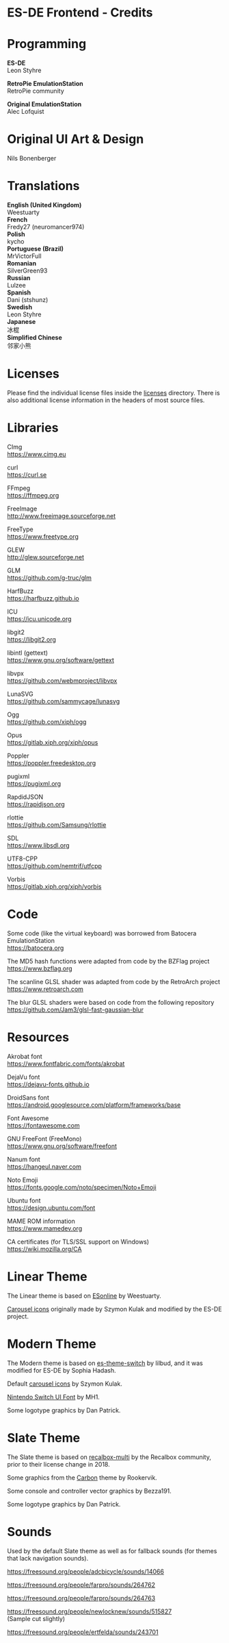 # ES-DE Frontend - Credits

# Programming

**ES-DE**\
Leon Styhre

**RetroPie EmulationStation**\
RetroPie community

**Original EmulationStation**\
Alec Lofquist

# Original UI Art & Design

Nils Bonenberger

# Translations

**English (United Kingdom)**\
Weestuarty\
**French**\
Fredy27 (neuromancer974)\
**Polish**\
kycho\
**Portuguese (Brazil)**\
MrVictorFull\
**Romanian**\
SilverGreen93\
**Russian**\
Lulzee\
**Spanish**\
Dani (stshunz)\
**Swedish**\
Leon Styhre\
**Japanese**\
冰棍\
**Simplified Chinese**\
邻家小熊

# Licenses

Please find the individual license files inside the [licenses](https://gitlab.com/es-de/emulationstation-de/-/tree/master/licenses) directory. There is also additional license information in the headers of most source files.

# Libraries

CImg \
https://www.cimg.eu

curl \
https://curl.se

FFmpeg \
https://ffmpeg.org

FreeImage \
http://www.freeimage.sourceforge.net

FreeType \
https://www.freetype.org

GLEW \
http://glew.sourceforge.net

GLM \
https://github.com/g-truc/glm

HarfBuzz \
https://harfbuzz.github.io

ICU \
https://icu.unicode.org

libgit2 \
https://libgit2.org

libintl (gettext) \
https://www.gnu.org/software/gettext

libvpx \
https://github.com/webmproject/libvpx

LunaSVG \
https://github.com/sammycage/lunasvg

Ogg \
https://github.com/xiph/ogg

Opus \
https://gitlab.xiph.org/xiph/opus

Poppler \
https://poppler.freedesktop.org

pugixml \
https://pugixml.org

RapdidJSON \
https://rapidjson.org

rlottie \
https://github.com/Samsung/rlottie

SDL \
https://www.libsdl.org

UTF8-CPP \
https://github.com/nemtrif/utfcpp

Vorbis \
https://gitlab.xiph.org/xiph/vorbis

# Code

Some code (like the virtual keyboard) was borrowed from Batocera EmulationStation \
https://batocera.org

The MD5 hash functions were adapted from code by the BZFlag project \
https://www.bzflag.org

The scanline GLSL shader was adapted from code by the RetroArch project \
https://www.retroarch.com

The blur GLSL shaders were based on code from the following repository  \
https://github.com/Jam3/glsl-fast-gaussian-blur

# Resources

Akrobat font \
https://www.fontfabric.com/fonts/akrobat

DejaVu font \
https://dejavu-fonts.github.io

DroidSans font \
https://android.googlesource.com/platform/frameworks/base

Font Awesome \
https://fontawesome.com

GNU FreeFont (FreeMono) \
https://www.gnu.org/software/freefont

Nanum font \
https://hangeul.naver.com

Noto Emoji \
https://fonts.google.com/noto/specimen/Noto+Emoji

Ubuntu font \
https://design.ubuntu.com/font

MAME ROM information \
https://www.mamedev.org

CA certificates (for TLS/SSL support on Windows) \
https://wiki.mozilla.org/CA

# Linear Theme

The Linear theme is based on [ESonline](https://github.com/Weestuarty/esonline-es-de) by Weestuarty.

[Carousel icons](https://github.com/szymon-kulak/es-de-moderntheme-nsoicons) originally made by Szymon Kulak and modified by the ES-DE project.

# Modern Theme

The Modern theme is based on [es-theme-switch](https://github.com/lilbud/es-theme-switch) by lilbud, and it was modified for ES-DE by Sophia Hadash.

Default [carousel icons](https://github.com/szymon-kulak/es-de-moderntheme-nsoicons) by Szymon Kulak.

[Nintendo Switch UI Font](https://www.cufonfonts.com/font/nintendo-switch-ui) by MH1.

Some logotype graphics by Dan Patrick.

# Slate Theme

The Slate theme is based on [recalbox-multi](https://gitlab.com/recalbox/recalbox-themes) by the Recalbox community, prior to their license change in 2018.

Some graphics from the [Carbon](https://github.com/RetroPie/es-theme-carbon) theme by Rookervik.

Some console and controller vector graphics by Bezza191.

Some logotype graphics by Dan Patrick.

# Sounds

Used by the default Slate theme as well as for fallback sounds (for themes that lack navigation sounds).

https://freesound.org/people/adcbicycle/sounds/14066

https://freesound.org/people/farpro/sounds/264762

https://freesound.org/people/farpro/sounds/264763

https://freesound.org/people/newlocknew/sounds/515827 \
(Sample cut slightly)

https://freesound.org/people/ertfelda/sounds/243701
